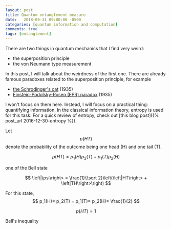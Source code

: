 ```yaml
---
layout: post
title: Quantum entanglement measure
date:   2018-09-31 09:00:00 -0500
categories: [quantum information and computation]
comments: true
tags: [entanglement]
---
```

There are two things in quantum mechanics that I find very weird:

* the superposition principle
* the von Neumann type measurement

In this post, I will talk about the weirdness of the first one.
There are already famous paradoxes related to the superposition principle, for example

* [the Schrodinger's cat](https://en.wikipedia.org/wiki/Schr%C3%B6dinger%27s_cat) (1935)
* [Einstein-Podolsky-Rosen (EPR) paradox](https://en.wikipedia.org/wiki/EPR_paradox) (1935)

I won't focus on them here. Instead, I will focus on a practical thing: quantifying information.
In the classical information theory, entropy is used for this task.
For a quick review of entropy, check out [this blog post]({% post_url 2016-12-30-entropy %}).



Let $$p(HT)$$ denote the probability of the outcome being one head (H) and one tail (T).

$$
p(HT) = p_1(H)p_2(T) + p_1(T)p_2(H)
$$

one of the Bell state

$$
\left|\psi\right> = \frac{1}{\sqrt 2}\left(\left|HT\right> + \left|TH\right>\right) 
$$

For this state, 
$$
p_1(H)= p_2(T) = p_1(T)= p_2(H)= \frac{1}{2}
$$

$$p(HT)=1$$

Bell's inequality
